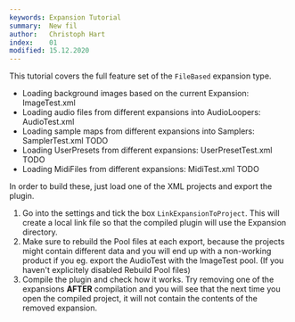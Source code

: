 ```yaml
---
keywords: Expansion Tutorial
summary:  New fil
author:   Christoph Hart
index:    01
modified: 15.12.2020
---
```




This tutorial covers the full feature set of the `FileBased` expansion type.

- Loading background images based on the current Expansion: ImageTest.xml
- Loading audio files from different expansions into AudioLoopers: AudioTest.xml
- Loading sample maps from different expansions into Samplers: SamplerTest.xml TODO
- Loading UserPresets from different expansions: UserPresetTest.xml TODO
- Loading MidiFiles from different expansions: MidiTest.xml TODO

In order to build these, just load one of the XML projects and export the plugin.

1. Go into the settings and tick the box `LinkExpansionToProject`. This will create a local link file 
   so that the compiled plugin will use the Expansion directory. 
2. Make sure to rebuild the Pool files at each export, because the projects might contain different data and
   you will end up with a non-working product if you eg. export the AudioTest with the ImageTest pool.
   (If you haven't explicitely disabled Rebuild Pool files)
3. Compile the plugin and check how it works. Try removing one of the expansions **AFTER** compilation
   and you will see that the next time you open the compiled project, it will not contain the contents of 
   the removed expansion.






